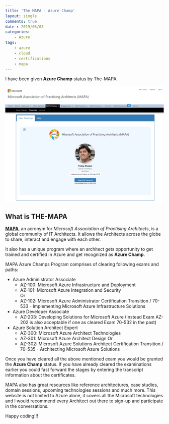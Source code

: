 ```yaml
---
title: 'The MAPA - Azure Champ'
layout: single
comments: true
date : 2019/05/03
categories:
    - Azure
tags:
    - azure
    - cloud
    - certifications
    - mapa
---
```


I have been given **Azure Champ** status by The-MAPA.

![Azure Champ](/assets/images/certificates/mapa.png)

## What is THE-MAPA
[**MAPA**](www.the-mapa.com), an acronym for *Microsoft Association of Practising Architects*, is a global community of IT Architects. It allows the Architects across the globe to share, interact and engage with each other. 

It also has a unique program where an architect gets opportunity to get trained and certified in Azure and get recognized as **Azure Champ**. 

MAPA Azure Champs Program comprises of clearing following exams and paths:
* Azure Administrator Associate
    * AZ-100: Microsoft Azure Infrastructure and Deployment
    * AZ-101: Microsoft Azure Integration and Security  
  Or
    * AZ-102: Microsoft Azure Administrator Certification Transition / 70-533 - Implementing Microsoft Azure Infrastructure Solutions
* Azure Developer Associate
    * AZ-203: Developing Solutions for Microsoft Azure (Instead Exam AZ-202 is also acceptable if one as cleared Exam 70-532 in the past)
* Azure Solution Architect Expert
    * AZ-300: Microsoft Azure Architect Technologies
    * AZ-301: Microsoft Azure Architect Design
  Or
    * AZ-302: Microsoft Azure Solutions Architect Certification Transition / 70-535 - Architecting Microsoft Azure Solutions

Once you have cleared all the above mentioned exam you would be granted the **Azure Champ** status. If you have already cleared the examinations earlier you could fast forward the stages by entering the transcript information about the certificates. 

MAPA also has great resources like reference architectures, case studies, domain sessions, upcoming technologies sessions and much more. This website is not limited to Azure alone, it covers all the Microsoft technologies and I would recommend every Architect out there to sign-up and participate in the conversations.

Happy coding!!!